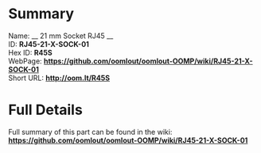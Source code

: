 
Summary
=================
  
Name: __ 21 mm Socket RJ45 __    
ID: __RJ45-21-X-SOCK-01__   
Hex ID: __R45S__   
WebPage: __https://github.com/oomlout/oomlout-OOMP/wiki/RJ45-21-X-SOCK-01__   
Short URL: __http://oom.lt/R45S__   

Full Details
==========================
Full summary of this part can be found in the wiki:   
__https://github.com/oomlout/oomlout-OOMP/wiki/RJ45-21-X-SOCK-01__    

